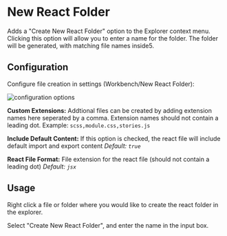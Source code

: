 # New React Folder

Adds a "Create New React Folder" option to the Explorer context menu. Clicking this option will allow you to enter a name for the folder. The folder will be generated, with matching file names inside5.

## Configuration

Configure file creation in settings (Workbench/New React Folder):

![configuration options](https://raw.githubusercontent.com/baerkins/vscode-react-folder/blob/main/img/options.png "Configuration")

**Custom Extensions:** Addtional files can be created by adding extension names here seperated by a comma. Extension names should not contain a leading dot. Example: `scss,module.css,stories.js`

**Include Default Content:** If this option is checked, the react file will include default import and export content *Default: `true`*

**React File Format:** File extension for the react file (should not contain a leading dot) *Default: `jsx`*

## Usage

Right click a file or folder where you would like to create the react folder in the explorer.

Select "Create New React Folder", and enter the name in the input box.
